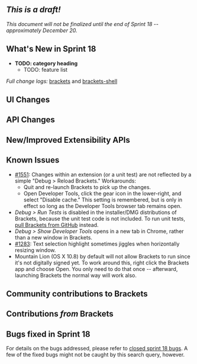 _This is a draft!_
--------------------
_This document will not be finalized until the end of Sprint 18 -- approximately December 20._

What's New in Sprint 18
-----------------------
* **TODO: category heading**
    * TODO: feature list


_Full change logs:_ [brackets](https://github.com/adobe/brackets/compare/sprint-17...sprint-18#commits_bucket) and [brackets-shell](https://github.com/adobe/brackets-shell/compare/sprint-17...sprint-18#commits_bucket)


UI Changes
----------


API Changes
-----------

New/Improved Extensibility APIs
-------------------------------

Known Issues
------------
* [#1551](https://github.com/adobe/brackets/issues/1551): Changes within an extension (or a unit test) are not reflected by a simple "Debug > Reload Brackets." Workarounds:
    * Quit and re-launch Brackets to pick up the changes.
    * Open Developer Tools, click the gear icon in the lower-right, and select "Disable cache." This setting is remembered, but is only in effect so long as the Developer Tools browser tab remains open.
* _Debug > Run Tests_ is disabled in the installer/DMG distributions of Brackets, because the unit test code is not included. To run unit tests, [pull Brackets from GitHub](https://github.com/adobe/brackets/wiki/How-to-Hack-on-Brackets#wiki-getcode) instead.
* _Debug > Show Developer Tools_ opens in a new tab in Chrome, rather than a new window in Brackets.
* [#1283](https://github.com/adobe/brackets/issues/1283): Text selection highlight sometimes jiggles when horizontally resizing window.
* Mountain Lion (OS X 10.8) by default will not allow Brackets to run since it's not digitally signed yet.  To work around this, right click the Brackets app and choose Open.  You only need to do that once -- afterward, launching Brackets the normal way will work also.


Community contributions to Brackets
-----------------------------------

Contributions _from_ Brackets
-----------------------------

Bugs fixed in Sprint 18
-----------------------
For details on the bugs addressed, please refer to [closed sprint 18 bugs](https://github.com/adobe/brackets/issues?labels=&milestone=5&state=closed). A few of the fixed bugs might not be caught by this search query, however.